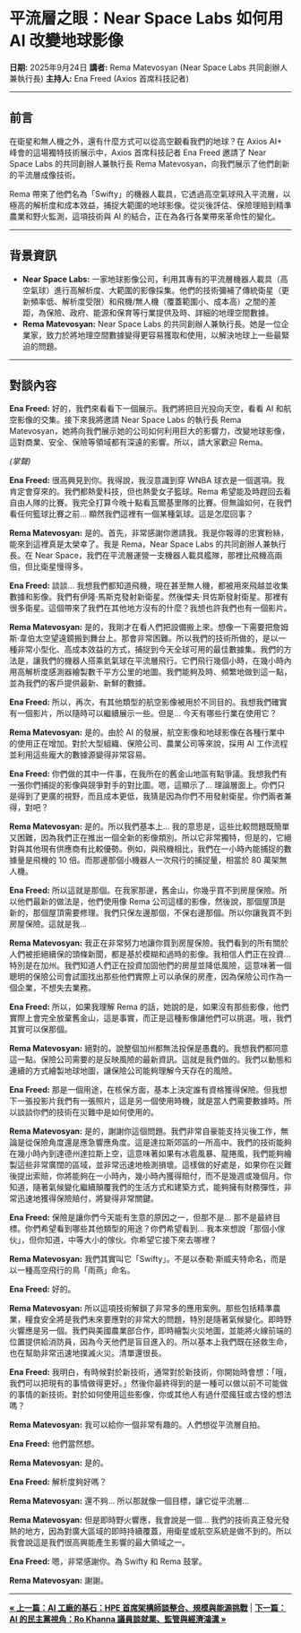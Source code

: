 # 平流層之眼：Near Space Labs 如何用 AI 改變地球影像

**日期:** 2025年9月24日
**講者:** Rema Matevosyan (Near Space Labs 共同創辦人兼執行長)
**主持人:** Ena Freed (Axios 首席科技記者)

---

## 前言

在衛星和無人機之外，還有什麼方式可以從高空觀看我們的地球？在 Axios AI+ 峰會的這場獨特技術展示中，Axios 首席科技記者 Ena Freed 邀請了 Near Space Labs 的共同創辦人兼執行長 Rema Matevosyan，向我們展示了他們創新的平流層成像技術。

Rema 帶來了他們名為「Swifty」的機器人載具，它透過高空氣球飛入平流層，以極高的解析度和成本效益，捕捉大範圍的地球影像。從災後評估、保險理賠到精準農業和野火監測，這項技術與 AI 的結合，正在為各行各業帶來革命性的變化。

---

## 背景資訊

*   **Near Space Labs:** 一家地球影像公司，利用其專有的平流層機器人載具（高空氣球）進行高解析度、大範圍的影像採集。他們的技術彌補了傳統衛星（更新頻率低、解析度受限）和飛機/無人機（覆蓋範圍小、成本高）之間的差距，為保險、政府、能源和保育等行業提供及時、詳細的地理空間數據。
*   **Rema Matevosyan:** Near Space Labs 的共同創辦人兼執行長。她是一位企業家，致力於將地理空間數據變得更容易獲取和使用，以解決地球上一些最緊迫的問題。

---

## 對談內容

**Ena Freed:** 好的，我們來看看下一個展示。我們將把目光投向天空，看看 AI 和航空影像的交集。接下來我將邀請 Near Space Labs 的執行長 Rema Matevosyan，她將向我們展示她的公司如何利用巨大的影響力，改變地球影像，這對商業、安全、保險等領域都有深遠的影響。所以，請大家歡迎 Rema。

*(掌聲)*

**Ena Freed:** 很高興見到你。我得說，我沒意識到穿 WNBA 球衣是一個選項。我肯定會穿來的。我們都熱愛科技，但也熱愛女子籃球。Rema 希望能及時趕回去看自由人隊的比賽。我完全打算今晚十點看瓦爾基里隊的比賽。但無論如何，在我們看任何籃球比賽之前... 顯然我們這裡有一個某種氣球。這是怎麼回事？

**Rema Matevosyan:** 是的。首先，非常感謝你邀請我。我是你報導的忠實粉絲，能來到這裡真是太榮幸了。我是 Rema，Near Space Labs 的共同創辦人兼執行長。在 Near Space，我們在平流層運營一支機器人載具艦隊，那裡比飛機高兩倍，但比衛星慢得多。

**Ena Freed:** 談談... 我想我們都知道飛機，現在甚至無人機，都被用來飛越並收集數據和影像。我們有伊隆·馬斯克發射新衛星。然後傑夫·貝佐斯發射衛星。那裡有很多衛星。這個帶來了我們在其他地方沒有的什麼？我想也許我們也有一個影片。

**Rema Matevosyan:** 是的，我剛才在看人們把設備搬上來。想像一下需要把詹姆斯·韋伯太空望遠鏡搬到舞台上。那會非常困難。所以我們的技術所做的，是以一種非常小型化、高成本效益的方式，捕捉到今天全球可用的最佳數據集。我們的方法是，讓我們的機器人搭乘氦氣球在平流層飛行。它們飛行幾個小時，在幾小時內用高解析度感測器繪製數千平方公里的地圖。我們能夠及時、頻繁地做到這一點，並為我們的客戶提供最新、新鮮的數據。

**Ena Freed:** 所以，再次，有其他類型的航空影像被用於不同目的。我想我們確實有一個影片，所以隨時可以繼續展示一些。但是... 今天有哪些行業在使用它？

**Rema Matevosyan:** 是的。由於 AI 的發展，航空影像和地球影像在各種行業中的使用正在增加。對於大型組織、保險公司、農業公司等來說，採用 AI 工作流程並利用這些龐大的數據源變得非常容易。

**Ena Freed:** 你們做的其中一件事，在我所在的舊金山地區有點爭議。我想我們有一張你們捕捉的影像與競爭對手的對比圖。嗯，這顯示了... 理論層面上。你們只是得到了更廣的視野，而且成本更低，我猜是因為你們不用發射衛星。你們兩者兼得，對吧？

**Rema Matevosyan:** 是的。所以我們基本上... 我的意思是，這些比較問題既簡單又困難，因為我們正在推出一個全新的影像類別。所以它非常獨特，但是的，它絕對與其他現有供應商有比較優勢。例如，與飛機相比，我們在一小時內能捕捉的數據量是飛機的 10 倍。而那邊那個小機器人一次飛行的捕捉量，相當於 80 萬架無人機。

**Ena Freed:** 所以這就是那個。在我家那邊，舊金山，你幾乎買不到房屋保險。所以他們最新的做法是，他們使用像 Rema 公司這樣的影像，然後說，那個屋頂是新的，那個屋頂需要修理。我們只保左邊那個，不保右邊那個。所以你讓我買不到房屋保險。這就是我...

**Rema Matevosyan:** 我正在非常努力地讓你買到房屋保險。我們看到的所有關於人們被拒絕續保的頭條新聞，都是基於模糊和過時的影像。我相信人們正在投資... 特別是在加州。我們知道人們正在投資加固他們的房屋並降低風險，這意味著一個聰明的保險公司會試圖找出那些他們實際上可以承保的房產，因為保險公司作為一個企業，不想失去業務。

**Ena Freed:** 所以，如果我理解 Rema 的話，她說的是，如果沒有那些影像，他們實際上會完全放棄舊金山，這是事實，而正是這種影像讓他們可以挑選。哦，我們其實可以保那個。

**Rema Matevosyan:** 絕對的。說整個加州都無法投保是愚蠢的。我想我們都同意這一點。保險公司需要的是反映風險的最新資訊。這就是我們做的。我們以動態和連續的方式繪製地球地圖，讓保險公司能夠理解今天存在的風險。

**Ena Freed:** 那是一個用途，在核保方面，基本上決定誰有資格獲得保險。但我想下一張投影片我們有一張照片，這是另一個使用時機，就是當人們需要數據時。所以談談你們的技術在災難中是如何使用的。

**Rema Matevosyan:** 是的，謝謝你這個問題。我們非常自豪能支持災後工作，無論是從保險角度還是應急響應角度。這是達拉斯郊區的一所高中。我們的技術能夠在幾小時內到達德州達拉斯上空，這意味著如果有冰雹風暴、龍捲風，我們能夠繪製這些非常廣闊的區域，並非常迅速地檢測損壞。這樣做的好處是，如果你在災難後提出索賠，你將能夠在一小時內，幾小時內獲得賠付，而不是幾週或幾個月。你知道，隨著氣候變化繼續顛覆我們的生活方式和建築方式，能夠擁有財務彈性，非常迅速地獲得保險賠付，將變得非常關鍵。

**Ena Freed:** 保險是讓你們今天能有生意的原因之一，但那不是... 那不是最終目標。你們希望看到哪些其他類型的用途？你們希望看到... 我本來想說「那個小傢伙」，但你知道，中等大小的傢伙。你希望它接下來去哪裡？

**Rema Matevosyan:** 我們其實叫它「Swifty」。不是以泰勒·斯威夫特命名，而是以一種高空飛行的鳥「雨燕」命名。

**Ena Freed:** 好的。

**Rema Matevosyan:** 所以這項技術解鎖了非常多的應用案例。那些包括精準農業，糧食安全將是我們未來要應對的非常大的問題，特別是隨著氣候變化。即時野火響應是另一個。我們與美國農業部合作，即時繪製火災地圖，並能將火線前端的位置提供給消防員，因為今天他們是盲目進入的。所以基本上我們既在拯救生命，也在幫助非常迅速地撲滅火災。清單還很長。

**Ena Freed:** 我明白，有時候對於新技術，通常對於新技術，你開始時會想：「哦，我們可以把現有的事情做得更好。」然後你最終得到的是一種可以做以前不可能做的事情的新技術。對於如何使用這些影像，你或其他人有過什麼瘋狂或古怪的想法嗎？

**Rema Matevosyan:** 我可以給你一個非常有趣的。人們想從平流層自拍。

**Ena Freed:** 他們當然想。

**Rema Matevosyan:** 是的。

**Ena Freed:** 解析度夠好嗎？

**Rema Matevosyan:** 還不夠... 所以那就像一個目標，讓它從平流層...

**Rema Matevosyan:** 但是即時野火響應，我會說是一個... 我們的技術真正發光發熱的地方，因為對廣大區域的即時持續覆蓋，用衛星或航空系統是做不到的。所以我會說這是我們很高興能產生影響的最大領域之一。

**Ena Freed:** 嗯，非常感謝你。為 Swifty 和 Rema 鼓掌。

**Rema Matevosyan:** 謝謝。

---
[**&laquo; 上一篇：AI 工廠的基石：HPE 首席架構師談整合、規模與能源挑戰**](../sections/10-hpe-infrastructure.md) | [**下一篇：AI 的民主黨視角：Ro Khanna 議員談就業、監管與經濟鴻溝 &raquo;**](../sections/12-ro-khanna-democrats-view.md)

